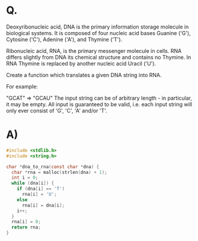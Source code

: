 # Q.
Deoxyribonucleic acid, DNA is the primary information storage molecule in biological systems. It is composed of four nucleic acid bases Guanine ('G'), Cytosine ('C'), Adenine ('A'), and Thymine ('T').

Ribonucleic acid, RNA, is the primary messenger molecule in cells. RNA differs slightly from DNA its chemical structure and contains no Thymine. In RNA Thymine is replaced by another nucleic acid Uracil ('U').

Create a function which translates a given DNA string into RNA.

For example:

"GCAT"  =>  "GCAU"
The input string can be of arbitrary length - in particular, it may be empty. All input is guaranteed to be valid, i.e. each input string will only ever consist of 'G', 'C', 'A' and/or 'T'.

# A)
```c
#include <stdlib.h>
#include <string.h>

char *dna_to_rna(const char *dna) {
  char *rna = malloc(strlen(dna) + 1);
  int i = 0;
  while (dna[i]) {
    if (dna[i] == 'T')
      rna[i] = 'U';
    else
      rna[i] = dna[i];
    i++;
  }
  rna[i] = 0;
  return rna;
}
